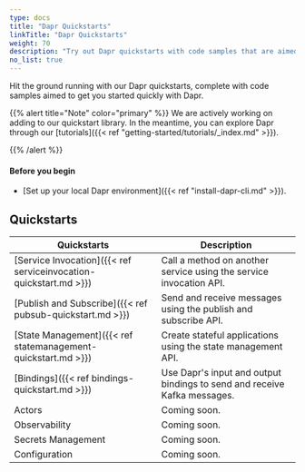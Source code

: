 ```yaml
---
type: docs
title: "Dapr Quickstarts"
linkTitle: "Dapr Quickstarts"
weight: 70
description: "Try out Dapr quickstarts with code samples that are aimed to get you started quickly with Dapr"
no_list: true
---
```


Hit the ground running with our Dapr quickstarts, complete with code samples aimed to get you started quickly with Dapr.

{{% alert title="Note" color="primary" %}}
 We are actively working on adding to our quickstart library. In the meantime, you can explore Dapr through our [tutorials]({{< ref "getting-started/tutorials/_index.md" >}}).

{{% /alert %}}

#### Before you begin

- [Set up your local Dapr environment]({{< ref "install-dapr-cli.md" >}}).

## Quickstarts

| Quickstarts | Description |
| ----------- | ----------- |
| [Service Invocation]({{< ref serviceinvocation-quickstart.md >}}) |  Call a method on another service using the service invocation API. |
| [Publish and Subscribe]({{< ref pubsub-quickstart.md >}}) | Send and receive messages using the publish and subscribe API. |
| [State Management]({{< ref statemanagement-quickstart.md >}}) | Create stateful applications using the state management API. |
| [Bindings]({{< ref bindings-quickstart.md >}}) | Use Dapr's input and output bindings to send and receive Kafka messages. |
| Actors             | Coming soon. |
| Observability      | Coming soon. |
| Secrets Management | Coming soon. |
| Configuration      | Coming soon. |